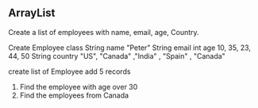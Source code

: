 ## ArrayList
Create a list of employees with name, email, age, Country.

Create Employee class 
String name "Peter"
String email
int age   10, 35, 23, 44, 50
String country  "US", "Canada" ,"India" , "Spain" , "Canada"

create list of Employee 
add 5 records 

1. Find the employee with age over 30  
2. Find the employees from Canada